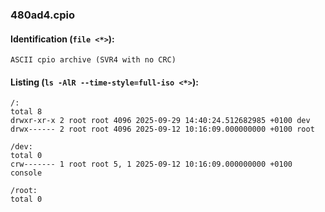 ### 480ad4.cpio
#### Identification (`file <*>`):
```
ASCII cpio archive (SVR4 with no CRC)
```
#### Listing (`ls -AlR --time-style=full-iso <*>`):
```
/:
total 8
drwxr-xr-x 2 root root 4096 2025-09-29 14:40:24.512682985 +0100 dev
drwx------ 2 root root 4096 2025-09-12 10:16:09.000000000 +0100 root

/dev:
total 0
crw------- 1 root root 5, 1 2025-09-12 10:16:09.000000000 +0100 console

/root:
total 0
```


